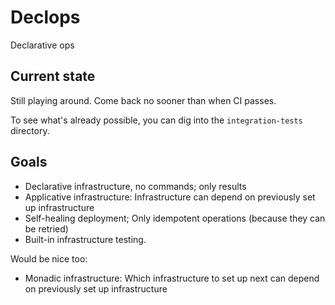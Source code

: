 # Declops

Declarative ops

## Current state

Still playing around.
Come back no sooner than when CI passes.

To see what's already possible, you can dig into the `integration-tests` directory.

## Goals

* Declarative infrastructure, no commands; only results
* Applicative infrastructure: Infrastructure can depend on previously set up infrastructure
* Self-healing deployment; Only idempotent operations (because they can be retried)
* Built-in infrastructure testing.

Would be nice too:

* Monadic infrastructure: Which infrastructure to set up next can depend on previously set up infrastructure

